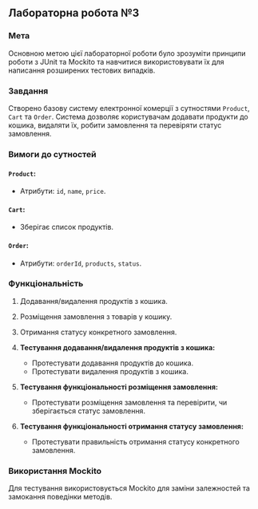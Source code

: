 ## Лабораторна робота №3
 

### Мета

Основною метою цієї лабораторної роботи було зрозуміти принципи роботи з JUnit та Mockito та навчитися використовувати їх для написання розширених тестових випадків.

### Завдання

Створено базову систему електронної комерції з сутностями `Product`, `Cart` та `Order`. Система дозволяє користувачам додавати продукти до кошика, видаляти їх, робити замовлення та перевіряти статус замовлення.

### Вимоги до сутностей

#### `Product`:
- Атрибути: `id`, `name`, `price`.

#### `Cart`:
- Зберігає список продуктів.

#### `Order`:
- Атрибути: `orderId`, `products`, `status`.

### Функціональність

1. Додавання/видалення продуктів з кошика.
2. Розміщення замовлення з товарів у кошику.
3. Отримання статусу конкретного замовлення.



1. **Тестування додавання/видалення продуктів з кошика:**
   - Протестувати додавання продуктів до кошика.
   - Протестувати видалення продуктів з кошика.

2. **Тестування функціональності розміщення замовлення:**
   - Протестувати розміщення замовлення та перевірити, чи зберігається статус замовлення.

3. **Тестування функціональності отримання статусу замовлення:**
   - Протестувати правильність отримання статусу конкретного замовлення.

### Використання Mockito

Для тестування використовується Mockito для заміни залежностей та замокання поведінки методів.
